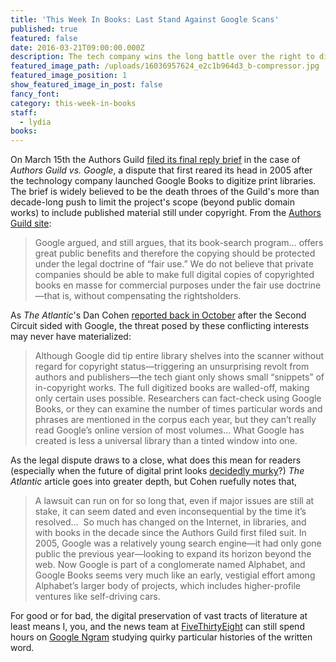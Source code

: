 ```yaml
---
title: 'This Week In Books: Last Stand Against Google Scans'
published: true
featured: false
date: 2016-03-21T09:00:00.000Z
description: The tech company wins the long battle over the right to digitize books.
featured_image_path: /uploads/16036957624_e2c1b964d3_b-compressor.jpg
featured_image_position: 1
show_featured_image_in_post: false
fancy_font:
category: this-week-in-books
staff:
  - lydia
books:
---
```



On March 15th the Authors Guild [filed its final reply brief](https://www.publishersweekly.com/pw/by-topic/digital/copyright/article/69676-after-latest-filings-google-case-now-in-supreme-court-s-hands.html) in the case of *Authors Guild vs. Google*, a dispute that first reared its head in 2005 after the technology company launched Google Books to digitize print libraries. The brief is widely believed to be the death throes of the Guild's more than decade-long push to limit the project's scope (beyond public domain works) to include published material still under copyright. From the [Authors Guild site](https://www.authorsguild.org/where-we-stand/authors-guild-v-google/):

> Google argued, and still argues, that its book-search program… offers great public benefits and therefore the copying should be protected under the legal doctrine of “fair use.” We do not believe that private companies should be able to make full digital copies of copyrighted books en masse for commercial purposes under the fair use doctrine—that is, without compensating the rightsholders.

As *The Atlantic*'s Dan Cohen [reported back in October](https://www.theatlantic.com/technology/archive/2015/10/what-the-google-books-victory-means-for-readers-and-libraries/411910/) after the Second Circuit sided with Google, the threat posed by these conflicting interests may never have materialized:

> Although Google did tip entire library shelves into the scanner without regard for copyright status—triggering an unsurprising revolt from authors and publishers—the tech giant only shows small “snippets” of in-copyright works. The full digitized books are walled-off, making only certain uses possible. Researchers can fact-check using Google Books, or they can examine the number of times particular words and phrases are mentioned in the corpus each year, but they can’t really read Google’s online version of most volumes… What Google has created is less a universal library than a tinted window into one.

As the legal dispute draws to a close, what does this mean for readers (especially when the future of digital print looks [decidedly murky](https://www.readersfirst.org/news/2016/3/2/is-the-commercial-ebook-market-really-slowing-down)?) *The Atlantic* article goes into greater depth, but Cohen ruefully notes that,

> A lawsuit can run on for so long that, even if major issues are still at stake, it can seem dated and even inconsequential by the time it’s resolved…  So much has changed on the Internet, in libraries, and with books in the decade since the Authors Guild first filed suit. In 2005, Google was a relatively young search engine—it had only gone public the previous year—looking to expand its horizon beyond the web. Now Google is part of a conglomerate named Alphabet, and Google Books seems very much like an early, vestigial effort among Alphabet’s larger body of projects, which includes higher-profile ventures like self-driving cars.

For good or for bad, the digital preservation of vast tracts of literature at least means I, you, and the news team at [FiveThirtyEight](https://fivethirtyeight.com/features/our-favorite-examples-of-how-the-internet-talks-on-reddit/) can still spend hours on [Google Ngram](https://books.google.com/ngrams) studying quirky particular histories of the written word.